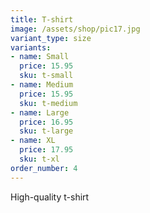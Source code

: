 ```yaml
---
title: T-shirt
image: /assets/shop/pic17.jpg
variant_type: size
variants:
- name: Small
  price: 15.95
  sku: t-small
- name: Medium
  price: 15.95
  sku: t-medium
- name: Large
  price: 16.95
  sku: t-large
- name: XL
  price: 17.95
  sku: t-xl
order_number: 4
---
```


High-quality t-shirt
